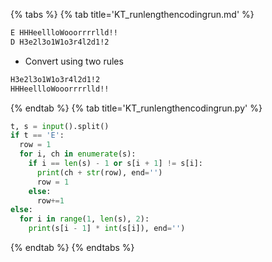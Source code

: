 {% tabs %}
{% tab title='KT_runlengthencodingrun.md' %}

```txt
E HHHeellloWooorrrrlld!!
D H3e2l3o1W1o3r4l2d1!2
```

* Convert using two rules

```txt
H3e2l3o1W1o3r4l2d1!2
HHHeellloWooorrrrlld!!
```

{% endtab %}
{% tab title='KT_runlengthencodingrun.py' %}

```py
t, s = input().split()
if t == 'E':
  row = 1
  for i, ch in enumerate(s):
    if i == len(s) - 1 or s[i + 1] != s[i]:
      print(ch + str(row), end='')
      row = 1
    else:
      row+=1
else:
  for i in range(1, len(s), 2):
    print(s[i - 1] * int(s[i]), end='')
```

{% endtab %}
{% endtabs %}